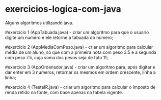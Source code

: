# exercicios-logica-com-java
Alguns algoritmos utilizando java.

#exercício 1 (AppTabuada.java) - criar um algoritmo para que o usuario digite um numero e ele retorne a tabuada do numero;  

#exercicio 2 (AppMediaComPeso.java) -  criar um algoritmo para calcular média de um aluno, só que com a primeira nota com 
peso 3.5 e a segunda com peso 7.5, cuja soma dos pesos seja de fato 11; 

#exercício 3 (AppOrdenador.java) - criar um algoritmo para, após digitar e dar enter em 3 numeros, retornar os mesmos em ordem crescente, 
linha a linha;

#exercício 4 (TesteIR.java) - criar um algoritmo para calcular o Imposto de renda retido na fonte, com base apenas na tabela vigente.
